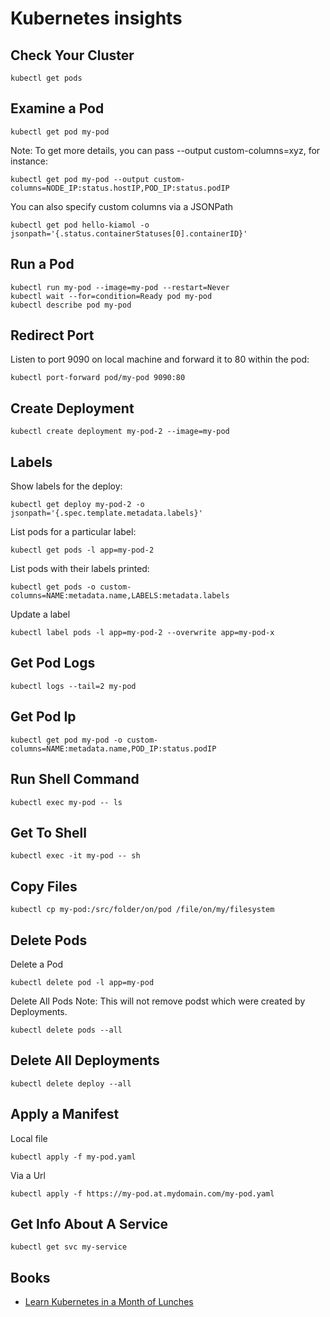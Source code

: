 Kubernetes insights
===================

Check Your Cluster
-----------------

```kubectl get pods```

Examine a Pod
-------------

```kubectl get pod my-pod```

Note: To get more details, you can pass --output custom-columns=xyz, for instance:

```
kubectl get pod my-pod --output custom-columns=NODE_IP:status.hostIP,POD_IP:status.podIP
```

You can also specify custom columns via a JSONPath

```
kubectl get pod hello-kiamol -o jsonpath='{.status.containerStatuses[0].containerID}'
```

Run a Pod
---------

```
kubectl run my-pod --image=my-pod --restart=Never
kubectl wait --for=condition=Ready pod my-pod
kubectl describe pod my-pod

```

Redirect Port
-------------

Listen to port 9090 on local machine and forward it to 80 within the pod:

```
kubectl port-forward pod/my-pod 9090:80
```

Create Deployment
-----------------

```
kubectl create deployment my-pod-2 --image=my-pod
```

Labels
------

Show labels for the deploy:

```
kubectl get deploy my-pod-2 -o jsonpath='{.spec.template.metadata.labels}'
```

List pods for a particular label:

```
kubectl get pods -l app=my-pod-2
```

List pods with their labels printed:

```
kubectl get pods -o custom-columns=NAME:metadata.name,LABELS:metadata.labels
```

Update a label

```
kubectl label pods -l app=my-pod-2 --overwrite app=my-pod-x
```

Get Pod Logs
------------

```
kubectl logs --tail=2 my-pod
```

Get Pod Ip
----------

```
kubectl get pod my-pod -o custom-columns=NAME:metadata.name,POD_IP:status.podIP
```

Run Shell Command
-----------------

```
kubectl exec my-pod -- ls
```

Get To Shell
------------

```
kubectl exec -it my-pod -- sh
```

Copy Files
----------

```
kubectl cp my-pod:/src/folder/on/pod /file/on/my/filesystem
```

Delete Pods
---------------

Delete a Pod

```
kubectl delete pod -l app=my-pod
```

Delete All Pods
Note: This will not remove podst which were created by Deployments.

```
kubectl delete pods --all
```

Delete All Deployments
----------------------

```
kubectl delete deploy --all
````

Apply a Manifest
----------------

Local file

```
kubectl apply -f my-pod.yaml 
```

Via a Url

```
kubectl apply -f https://my-pod.at.mydomain.com/my-pod.yaml
```

Get Info About A Service
------------------------

```
kubectl get svc my-service
```

Books
-----

* [Learn Kubernetes in a Month of Lunches](https://www.manning.com/books/learn-kubernetes-in-a-month-of-lunches)
